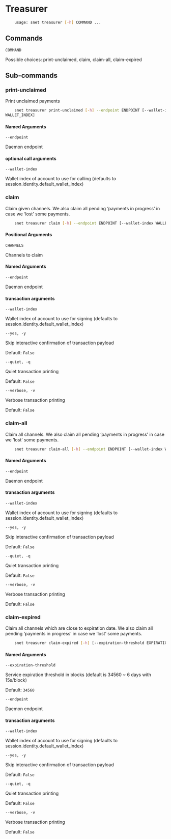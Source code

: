 # Treasurer

```sh
	usage: snet treasurer [-h] COMMAND ... 
```

## Commands

`COMMAND`

    

Possible choices: print-unclaimed, claim, claim-all, claim-expired

## Sub-commands

### print-unclaimed

Print unclaimed payments

```sh
	snet treasurer print-unclaimed [-h] --endpoint ENDPOINT [--wallet-index
WALLET_INDEX] 
```

#### Named Arguments

`--endpoint`

    

Daemon endpoint

#### optional call arguments

`--wallet-index`

    

Wallet index of account to use for calling (defaults to
session.identity.default_wallet_index)

### claim

Claim given channels. We also claim all pending ‘payments in progress’ in case
we ‘lost’ some payments.

```sh
	snet treasurer claim [-h] --endpoint ENDPOINT [--wallet-index WALLET_INDEX] [--yes] [--quiet | --verbose] CHANNELS [CHANNELS ...] 
```

#### Positional Arguments

`CHANNELS`

    

Channels to claim

#### Named Arguments

`--endpoint`

    

Daemon endpoint

#### transaction arguments

`--wallet-index`

    

Wallet index of account to use for signing (defaults to
session.identity.default_wallet_index)

`--yes, -y`

    

Skip interactive confirmation of transaction payload

Default: `False`

`--quiet, -q`

    

Quiet transaction printing

Default: `False`

`--verbose, -v`

    

Verbose transaction printing

Default: `False`

### claim-all

Claim all channels. We also claim all pending ‘payments in progress’ in case
we ‘lost’ some payments.

```sh
	snet treasurer claim-all [-h] --endpoint ENDPOINT [--wallet-index WALLET_INDEX] [--yes] [--quiet | --verbose] 
```

#### Named Arguments

`--endpoint`

    

Daemon endpoint

#### transaction arguments

`--wallet-index`

    

Wallet index of account to use for signing (defaults to
session.identity.default_wallet_index)

`--yes, -y`

    

Skip interactive confirmation of transaction payload

Default: `False`

`--quiet, -q`

    

Quiet transaction printing

Default: `False`

`--verbose, -v`

    

Verbose transaction printing

Default: `False`

### claim-expired

Claim all channels which are close to expiration date. We also claim all
pending ‘payments in progress’ in case we ‘lost’ some payments.

```sh
	snet treasurer claim-expired [-h] [--expiration-threshold EXPIRATION_THRESHOLD] --endpoint ENDPOINT [--wallet-index WALLET_INDEX] [--yes] [--quiet | --verbose] 
```

#### Named Arguments

`--expiration-threshold`

    

Service expiration threshold in blocks (default is 34560 ~ 6 days with
15s/block)

Default: `34560`

`--endpoint`

    

Daemon endpoint

#### transaction arguments

`--wallet-index`

    

Wallet index of account to use for signing (defaults to
session.identity.default_wallet_index)

`--yes, -y`

    

Skip interactive confirmation of transaction payload

Default: `False`

`--quiet, -q`

    

Quiet transaction printing

Default: `False`

`--verbose, -v`

    

Verbose transaction printing

Default: `False`

